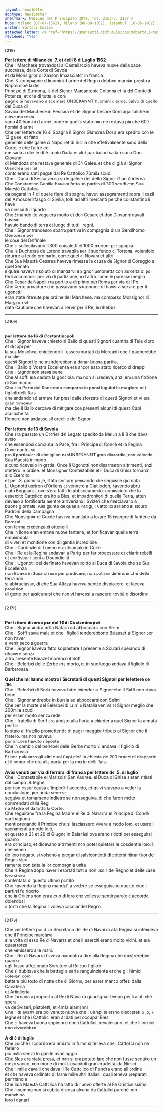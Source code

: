 ```yaml
---
layout: newsletter
doctype: Newsletter
shelfmark: Mediceo del Principato 3079, fol. 216r-v, 217r-v
hubs: Milano (07-07-1562), Milano (08-08-1562), Istanbul (16-06-1562), Savoie (13-mm-1562), Istanbul (16-06-1562), Istanbul (16-06-1562), France (05-07-1562), France (08-07-1562)
writer: Bartoli Cosimo
attached_letter: <a href="https://smansutti.github.io/cosimobartoli/texts/TBD/">TBD</a>
reviewed: "Yes"
---
```


[216r]  
  
  
<strong>Per lettere di Milano de .7. et delli 8 di Luglio 1562</strong>  
Che il Marchese trovandosi al Castellaccio haveva nuove della pace successa, dalla Corte di Savoia  
et da Monsignor di Xanson Imbasciator in francia  
Che .3. compagnie d huomini d arme del Regno debbon marciar presto a Napoli cioè la del  
Principe di Sulmona, la del Signor Marcantonio Colonna et la del Conte di Potenza, et che di tutte le com  
pagnie si havevano a scemare UNBEKANNT huomini d arme. Salvo di quelle del Duca di  
Savoia del Marchese di Pescara et del Signor Cesare Gonzaga. talché in ciascuna resta  
vano 40 homini d arme. onde in quello stato non ne restava più che 600 homini d arme  
Che per lettere de 16 di Spagna il Signor Giandrea Doria era spedito con le 12 galee, et fatto  
generale delle galee di Napoli et di Sicilia che effetivalmente sono della Corte. e che l'altre co  
me saria a dire le di Antonio Doria et altri particulari sarian sotto Don Giovanni  
di Mendoza che restava generale di 34 Galee. et che di già al Signor Giandrea per tal  
conto erano stati pagati dal Re Cattolico 70mila scudi  
Che il Duca di Sessa verria su le galere del detto Signor Gian Anderea  
Che Constantino Gentile haveva fatto un partito di 300 scudi con Sua Maestà Cattolica  
da pagarsi in 4 di quelle fiere di spagna, havuti assegnamenti sopra li dazii  
del Almoscerisfasgo di Sivilia, tolti ad altri mercanti perché constantino li have  
va cresciuti il quarto  
Che Ernando de vega era morto et don Cesare et don Giovanni davali havean  
havuto bando di terra et luogo di tutti i regni.  
Che il Signor francesco sbarra partiva in compagnia di un Gentilhomo Genovese per  
le cose del Delfinale  
Che si sollecitavano li 300 corsaletti et 1000 morioni per spagna  
Che la Duchessa de Loreno travaglia per il suo fendo di Tortona, volendolo  
ridurrre a feudo ordinario, come quel di Novara et altri  
Che Sua Maestà Cesarea haveva rimessa la causa de Signor di Coreggio a quel Senato  
il quale haveva risoluto di mandarvi il Signor Simonetta con autorità di po  
terli accomadar per via di partizione, o d altro come le paresse meglio  
Che Cesar da Napoli era pertito a dì primo per Roma per via del Po  
Che Certe armadure che passavano sottonome di haver a servire per li ugonotti  
eran state ritenute per ordine del Marchese. ma comparso Monsignor di Margiron et  
data Cautione che havevan a servir per il Re, le rihebbe.  
  
---  

[216v]  
  
  
<br/><strong>per lettere de 16 di Costantinopoli</strong>  
Che il Signor haveva chiesto al Bailo di questi Signori quantita di Tele d oro et drappi per  
la sua Moschea, chiedendo li fussero portati da Mercanti che li pagherebbe. ma che  
questi Signori le ne manderebbon a donar buona partita.  
Che il Bailo di Vostra Eccellenza era ancor esso stato ricerco di drappi  
Che il Signor non stava bene  
Che Al soffi era caduta la gocciola. ma non si credeva, anzi era una finzione di San marco  
Che alla Porta del San erano comparse in panni lugubri le mogliere et i figlioli delli Rais  
che andando ad armare fur presi dalle sforzate di questi Signori et vi era gran romoew  
ma che il Bailo cercava di mitigare con presenti alcuni di questi Capi accioché tal  
Romore non andasse all orechie del Signor  
<br/><strong>Per lettere de 13 di Savoia</strong>  
Che era passato un Corrier del Legato spedito da Melun a li 8 che dava aviso  
che essendosi conclusa la Pace, fra il Principe di Condè et la Regina Governante, so  
pra il particular di ciattiglion nacUNBEKANNT gran discordia, non volendo Sua Maestà in modo  
alcuno riceverlo in gratia. Onde li Ugonotti non disarmaron altrimenti, anzi  
stettero in ordine. et Monsignor Contestabile et il Duca di Ghisa tornaron allo Esercito  
et per .3. giorni si ,è, stato sempre pensando che seguisse giornata  
Li Ugonotti usciron d'Orliens et vennero a Ciattiodon, havendo abru  
ciato Boggiansi, ove s'era fatto lo abboccamento. conosciuto che lo  
essercito Cattolico era ito a Bles, et impadronitori di quella Terra, atten  
devano a fortificarla mentre arriveriano i Svizeri che marciavano a  
buone giornate. Alla giunta de quali a Parigi, i Cattolici sariano al sicuro  
Padroni della Campagna  
Che Monsignor di Condé haveva mandato a levare 15 insegne di fanterie da Bernesi  
con ferma credenza di ottenerli  
Che in lione eran entrate nuove fanterie, et fortificavan quella terra empiendola  
di viveri et monitione con diligentia incredibile  
Che il Cardinale di Loreno era chiamato in Corte  
Che il Re et la Regina andavan a Parigi per far processare et chiarir rebelli  
et confiscar i beni a Disubidienti  
Che li Ugonotti del delfinato havevan scitto al Duca di Savoia che se Sua Eccellenza  
non li dava in Susa chiesa per predicare, non potrian defender che detta terra non  
si abbruciasse, di che Sua Alteza haveva sentito dispiacere. et faceva provision  
di gente per assicurarsi che non vi havessi a nascere novità o disordine  
  
---  

[217r]  
  
  
<br/><strong>Per lettere diverse pur del 16 di Costantinopoli</strong>  
Che il Signor andrà nella Natalia ad abboccarsi con Selim  
Che il Soffi stava male et che i figlioli renderebbono Baiasset al Signor per non haver  
a venir seco a guerra  
Che il Signor haveva fatto soprastare il presente a Scutari sperando di rihavere senza  
altro presente Baiazet morendo il Soffi  
Che il Belerbei delle Zerbe era morto, et in suo luogo andava il figliolo di  
Barbarossa  
<br/><strong>Quel che mi hanno mostro i Secretarii di questi Signori per le lettere de .16.</strong>  
Che il Belerbei di Soria haveva fatto intender al Signor che il Soffi non stava bene  
Che il Signor andrebbe in bursia ad abboccarsi con Selim  
Che per la morte del Belerbei di Lun' o Natalia veniva al Signor meglio che 200mila scudi  
per esser morto senza rede  
Che il fratello di Serif era andato alla Porta a chieder a quel Signor la armata per tor  
lo staro al fratello promettendo di pagar maggior tributo al Signor che il fratello. ma non haveva  
per ancora havuto risposta  
Che in cambio del belerbei delle Gerbe morto vi andava il figliolo di Barbarossa  
Et non palesano gli altri duoi Capi cioè la chiesta de 200 bracci di drapperie  
et il romor che era alla porta per la morte delli Rais.  
<br/><strong>Avisi venuti per via di ferrara. di francia per lettere de .5. di luglio</strong>  
Che il Contastabile el Mariscial San Andrea. el Duca di Ghisa s eran ritirati dal campo .8. leghe  
per non esser causa d'Impedir l accordo, et quivi stavano a veder la conclusione, per andarsene se  
seguiva et tornarsene indietro se non seguiva. di che furon molto conmendati dalla Regi  
na Madre et da tutta la Corte.  
Che seguirano fra la Regina Madre el Re di Navarra el Principe di Condé varii ragiona  
menti pregando il Principe che si lasciassero vivere a modo loro, et usare i sacramenti a modo loro,  
et questo a 28 et 29 di Giugno in Baianàsi ove erano ridotti per esseguirsi quanto  
era concluso, et dicevano altrimenti non poter quietare le coscientie loro. Il che venen  
do loro negato. si volsono a pregar di salvicondotti di potersi ritirar fuor del Regno sicu  
ramente con tutta la lor compagnia unita  
Che la Regina dopo haverli esortati tutti a non uscir del Regno et delle case loro si era  
contentata di questo ultimo partito  
Che havendo la Regina mandat' a vedere se esseguivano questo cioè il partirsi fu riporto  
che in Orliens non era alcun di loro che vollesse sentir parole d accordo dolendosi  
a torto che la Regina li voleva cacciar del Regno  
  
---  

[217v]  
  
  
Che per lettere poi d un Secretario del Re di Navarra alla Regina si intendeva che il Principe marciava  
alla volta di esso Re di Navarra et che li eserciti erano molto vicini. et era quasi forza  
che venissero alle mani.  
Che il Re di Navarra haveva mandato a dire alla Regina che mostrerebbe quanto  
egli fusse affezionato Servitore al Re suo figliolo  
Che si dubitava che la battaglia saria sanguinolenta et che gli inimici volevan com  
battere più tosto di notte che di Giorno, per esser manco offesi dalla Cavalleria  
et Artiglieria  
Che tornava a proposito al Re di Navarra guadagnar tempo per li aiuti che spera  
va de Svizeri, pistoletti, et 4mila alamanni  
Che il dì avanti era poi venuto nuova che i Campi si erano discostati 6 ,o, 7.  
leghe et che i Cattolici eran andati per occupar Bles  
Che si haveva buona oppinione che i Cattolici prevaleriano. et che li inimici non diverebbon  
<br/><strong>A dì 8 di luglio</strong>  
Che poichè l accordo era andato in fumo si teneva che i Cattolici non ne farieno  
più nulla senza lo gande avantaggio  
Che Bles era stata presa, et non si era potuto fare che non fusse seguito un  
mezo sacco, con morte di molti. usandoli gran crudeltà. da Nimici  
Che li mille cavalli che dava il Re Cattolico di Fiandra erano all ordine  
et che haveva ordinato di farne mille altri Italiani. quali teneva preparati  
per francia  
Che Sua Maestà Cattolica ha fatto di nuovo offerte al Re Cristianissimo  
Che insomma non si dubita di cosa alcuna da Cattolici purchè non manchino  
loro i danari  
  
---  

